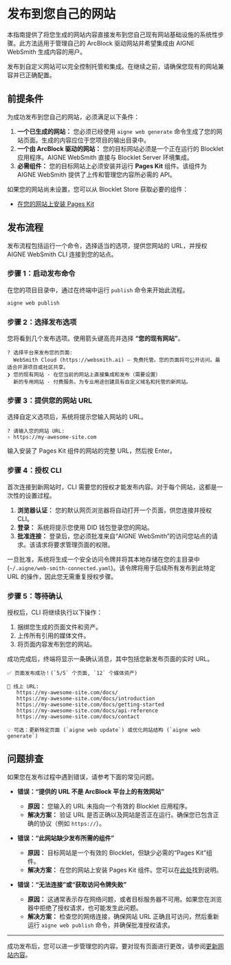 # 发布到您自己的网站

本指南提供了将您生成的网站内容直接发布到您自己现有网站基础设施的系统性步骤。此方法适用于管理自己的 ArcBlock 驱动网站并希望集成由 AIGNE WebSmith 生成内容的用户。

发布到自定义网站可以完全控制托管和集成。在继续之前，请确保您现有的网站兼容并已正确配置。

## 前提条件

为成功发布到您自己的网站，必须满足以下条件：

1.  **一个已生成的网站：** 您必须已经使用 `aigne web generate` 命令生成了您的网站页面。生成的内容应位于您项目的输出目录中。
2.  **一个由 ArcBlock 驱动的网站：** 您的目标网站必须是一个正在运行的 Blocklet 应用程序。AIGNE WebSmith 直接与 Blocklet Server 环境集成。
3.  **必需组件：** 您的目标网站上必须安装并运行 **Pages Kit** 组件。该组件为 AIGNE WebSmith 提供了上传和管理您内容所必需的 API。

如果您的网站尚未设置，您可以从 Blocklet Store 获取必要的组件：
*   [在您的网站上安装 Pages Kit](https://store.blocklet.dev/blocklets/z8ia29UsENBg6tLZUKi2HABj38Cw1LmHZocbQ)

## 发布流程

发布流程包括运行一个命令，选择适当的选项，提供您网站的 URL，并授权 AIGNE WebSmith CLI 连接到您的站点。

### 步骤 1：启动发布命令

在您的项目目录中，通过在终端中运行 `publish` 命令来开始此流程。

```bash 命令行 icon=lucide:terminal
aigne web publish
```

### 步骤 2：选择发布选项

您将看到几个发布选项。使用箭头键高亮并选择 **“您的现有网站”**。

```text 发布选项
? 选择平台来发布您的页面:
  WebSmith Cloud (https://websmith.ai) – 免费托管。您的页面将可公开访问。最适合开源项目或社区共享。
❯ 您的现有网站 - 在您当前的网站上直接集成和发布（需要设置）
  新的专用网站 - 付费服务。为专业用途创建具有自定义域名和托管的新网站。
```

### 步骤 3：提供您的网站 URL

选择自定义选项后，系统将提示您输入网站的 URL。

```text 输入 URL
? 请输入您的网站 URL:
› https://my-awesome-site.com
```

输入安装了 Pages Kit 组件的网站的完整 URL，然后按 Enter。

### 步骤 4：授权 CLI

首次连接到新网站时，CLI 需要您的授权才能发布内容。对于每个网站，这都是一次性的设置过程。

1.  **浏览器认证：** 您的默认网页浏览器将自动打开一个页面，供您连接并授权 CLI。
2.  **登录：** 系统将提示您使用 DID 钱包登录您的网站。
3.  **批准连接：** 登录后，您必须批准来自“AIGNE WebSmith”的访问您站点的请求。该请求将要求管理页面的权限。

一旦批准，系统将生成一个安全访问令牌并将其本地存储在您的主目录中 (`~/.aigne/web-smith-connected.yaml`)。该令牌将用于后续所有发布到此特定 URL 的操作，因此您无需重复授权步骤。

### 步骤 5：等待确认

授权后，CLI 将继续执行以下操作：
1.  捆绑您生成的页面文件和资产。
2.  上传所有引用的媒体文件。
3.  将页面内容发布到您的网站。

成功完成后，终端将显示一条确认消息，其中包括您新发布页面的实时 URL。

```text 成功消息
✅ 页面发布成功！(`5/5` 个页面, `12` 个媒体资产)

🔗 线上 URL:
   https://my-awesome-site.com/docs/
   https://my-awesome-site.com/docs/introduction
   https://my-awesome-site.com/docs/getting-started
   https://my-awesome-site.com/docs/api-reference
   https://my-awesome-site.com/docs/contact

💡 可选：更新特定页面 (`aigne web update`) 或优化网站结构 (`aigne web generate`)
```

## 问题排查

如果您在发布过程中遇到错误，请参考下面的常见问题。

*   **错误：“提供的 URL 不是 ArcBlock 平台上的有效网站”**
    *   **原因：** 您输入的 URL 未指向一个有效的 Blocklet 应用程序。
    *   **解决方案：** 验证 URL 是否正确以及网站是否正在运行。确保您已包含正确的协议（例如 `https://`）。

*   **错误：“此网站缺少发布所需的组件”**
    *   **原因：** 目标网站是一个有效的 Blocklet，但缺少必需的“Pages Kit”组件。
    *   **解决方案：** 在您的网站上安装 Pages Kit 组件。您可以在[此处](https://www.arcblock.io/docs/blocklet-development/en/add-components)找到说明。

*   **错误：“无法连接”或“获取访问令牌失败”**
    *   **原因：** 这通常表示存在网络问题，或者目标服务器不可用。如果您在浏览器中拒绝了授权请求，也可能发生此问题。
    *   **解决方案：** 检查您的网络连接，确保网站 URL 正确且可访问，然后重新运行 `aigne web publish` 命令，并确保批准授权请求。

---

成功发布后，您可以进一步管理您的内容。要对现有页面进行更改，请参阅[更新网站内容](./core-tasks-updating-website-content.md)。